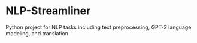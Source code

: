# NLP-Streamliner
Python project for NLP tasks including text preprocessing, GPT-2 language modeling, and translation
